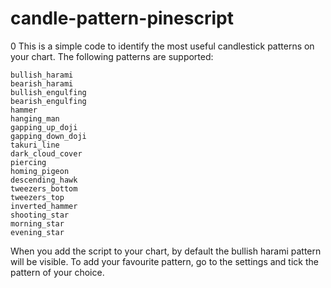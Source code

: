 # candle-pattern-pinescript
0
This is a simple code to identify the most useful candlestick patterns on your chart.
The following patterns are supported:


    bullish_harami
    bearish_harami
    bullish_engulfing
    bearish_engulfing
    hammer
    hanging_man
    gapping_up_doji
    gapping_down_doji
    takuri_line
    dark_cloud_cover
    piercing
    homing_pigeon
    descending_hawk
    tweezers_bottom
    tweezers_top
    inverted_hammer
    shooting_star
    morning_star
    evening_star


When you add the script to your chart, by default the bullish harami pattern will be visible.
To add your favourite pattern, go to the settings and tick the pattern of your choice.
